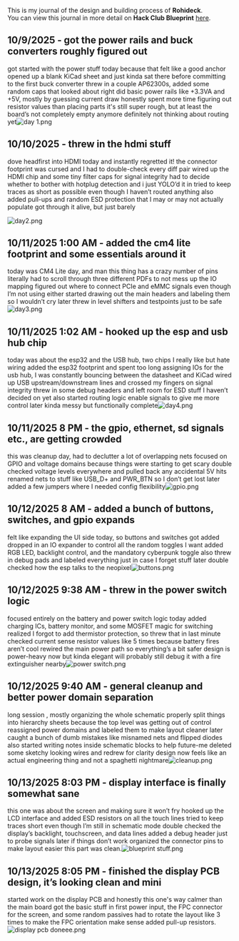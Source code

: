 <!--
  ===================    !!READ THIS NOTICE!!   ====================
  DO NOT edit this file manually. Your changes WILL BE OVERWRITTEN!
  This journal is auto generated and updated by Hack Club Blueprint.
  To edit this file, please edit your journal entries on Blueprint.
  ==================================================================
-->

This is my journal of the design and building process of **Rohideck**.  
You can view this journal in more detail on **Hack Club Blueprint** [here](https://blueprint.hackclub.com/projects/348).


## 10/9/2025 - got the power rails and buck converters roughly figured out  

got started with the power stuff today because that felt like a good anchor
opened up a blank KiCad sheet and just kinda sat there before committing to the first buck converter
threw in a couple AP62300s, added some random caps that looked about right
did basic power rails like +3.3VA and +5V, mostly by guessing current draw
honestly spent more time figuring out resistor values than placing parts
it's still super rough, but at least the board’s not completely empty anymore
definitely not thinking about routing yet![day 1.png](https://blueprint.hackclub.com/user-attachments/blobs/proxy/eyJfcmFpbHMiOnsiZGF0YSI6MTIzMCwicHVyIjoiYmxvYl9pZCJ9fQ==--4c5f583684176dfbddac1a05d51663791643253a/day%201.png)
  

## 10/10/2025 - threw in the hdmi stuff  

dove headfirst into HDMI today and instantly regretted it!
the connector footprint was cursed and I had to double-check every diff pair
wired up the HDMI chip and some tiny filter caps for signal integrity
had to decide whether to bother with hotplug detection and i just YOLO’d it in
tried to keep traces as short as possible even though I haven’t routed anything
also added pull-ups and random ESD protection that I may or may not actually populate
got through it alive, but just barely

![day2.png](https://blueprint.hackclub.com/user-attachments/blobs/proxy/eyJfcmFpbHMiOnsiZGF0YSI6MTM1MSwicHVyIjoiYmxvYl9pZCJ9fQ==--49d7d89f84e8693ed5babf6b7e2cd3abce66a3f0/day2.png)
  

## 10/11/2025 1:00 AM - added the cm4 lite footprint and some essentials around it  

today was CM4 Lite day, and man this thing has a crazy number of pins
literally had to scroll through three different PDFs to not mess up the IO mapping
figured out where to connect PCIe and eMMC signals even though I’m not using either
started drawing out the main headers and labeling them so I wouldn’t cry later
threw in level shifters and testpoints just to be safe![day3.png](https://blueprint.hackclub.com/user-attachments/blobs/proxy/eyJfcmFpbHMiOnsiZGF0YSI6MTQ4NSwicHVyIjoiYmxvYl9pZCJ9fQ==--efd85f72346e42830c84962ea838c18fade0c178/day3.png)
  

## 10/11/2025 1:02 AM - hooked up the esp and usb hub chip  

today was about the esp32 and the USB hub, two chips I really like but hate wiring
added the esp32 footprint and spent too long assigning IOs
for the usb hub, I was constantly bouncing between the datasheet and KiCad
wired up USB upstream/downstream lines and crossed my fingers on signal integrity
threw in some debug headers and left room for ESD stuff I haven’t decided on yet
also started routing logic enable signals to give me more control later
kinda messy but functionally complete![day4.png](https://blueprint.hackclub.com/user-attachments/blobs/proxy/eyJfcmFpbHMiOnsiZGF0YSI6MTQ4NiwicHVyIjoiYmxvYl9pZCJ9fQ==--fd94e24be29d5c38b869675385ff19243a17c339/day4.png)
  

## 10/11/2025 8 PM - the gpio, ethernet, sd signals etc., are getting crowded  

this was cleanup day, had to declutter a lot of overlapping nets
focused on GPIO and voltage domains because things were starting to get scary
double checked voltage levels everywhere and pulled back any accidental 5V hits
renamed nets to stuff like USB_D+ and PWR_BTN so I don’t get lost later
added a few jumpers where I needed config flexibility![gpio.png](https://blueprint.hackclub.com/user-attachments/blobs/proxy/eyJfcmFpbHMiOnsiZGF0YSI6MTYxMCwicHVyIjoiYmxvYl9pZCJ9fQ==--f982bf6c752e0e6e82c77e3ed0b15de5d7ac2dd7/gpio.png)
  

## 10/12/2025 8 AM - added a bunch of buttons, switches, and gpio expands  

felt like expanding the UI side today, so buttons and switches got added
dropped in an IO expander to control all the random toggles I want
added RGB LED, backlight control, and the mandatory cyberpunk toggle
also threw in debug pads and labeled everything just in case I forget stuff later
double checked how the esp talks to the neopixel![buttons.png](https://blueprint.hackclub.com/user-attachments/blobs/proxy/eyJfcmFpbHMiOnsiZGF0YSI6MTc0MCwicHVyIjoiYmxvYl9pZCJ9fQ==--bea606db09a49f9c9629447154d89016010342b1/buttons.png)
  

## 10/12/2025 9:38 AM - threw in the power switch logic  

focused entirely on the battery and power switch logic today
added charging ICs, battery monitor, and some MOSFET magic for switching
realized I forgot to add thermistor protection, so threw that in last minute
checked current sense resistor values like 5 times because battery fires aren’t cool
rewired the main power path so everything’s a bit safer
design is power-heavy now but kinda elegant
will probably still debug it with a fire extinguisher nearby![power switch.png](https://blueprint.hackclub.com/user-attachments/blobs/proxy/eyJfcmFpbHMiOnsiZGF0YSI6MTc0NCwicHVyIjoiYmxvYl9pZCJ9fQ==--e7bb61ba90cab78b7df135d8d4a798329d68e11c/power%20switch.png)
  

## 10/12/2025 9:40 AM - general cleanup and better power domain separation  

long session , mostly organizing the whole schematic properly
split things into hierarchy sheets because the top level was getting out of control
reassigned power domains and labeled them to make layout cleaner later
caught a bunch of dumb mistakes like misnamed nets and flipped diodes
also started writing notes inside schematic blocks to help future-me
deleted some sketchy looking wires and redrew for clarity
design now feels like an actual engineering thing and not a spaghetti nightmare![cleanup.png](https://blueprint.hackclub.com/user-attachments/blobs/proxy/eyJfcmFpbHMiOnsiZGF0YSI6MTc0NSwicHVyIjoiYmxvYl9pZCJ9fQ==--d0735bf9bcca186518cf2607a27d0dadca2b5570/cleanup.png)
  

## 10/13/2025 8:03 PM - display interface is finally somewhat sane	  

this one was about the screen and making sure it won’t fry
hooked up the LCD interface and added ESD resistors on all the touch lines
tried to keep traces short even though I’m still in schematic mode
double checked the display’s backlight, touchscreen, and data lines
added a debug header just to probe signals later if things don’t work
organized the connector pins to make layout easier
this part was clean.![blueprint stuff.png](https://blueprint.hackclub.com/user-attachments/blobs/proxy/eyJfcmFpbHMiOnsiZGF0YSI6MjAwMiwicHVyIjoiYmxvYl9pZCJ9fQ==--de6eac190f84afec7f4474a248ebf7cebad02246/blueprint%20stuff.png)
  

## 10/13/2025 8:05 PM - finished the display PCB design, it’s looking clean and mini  

started work on the display PCB and honestly this one's way calmer than the main board
got the basic stuff in first power input, the FPC connector for the screen, and some random passives
had to rotate the layout like 3 times to make the FPC orientation make sense
added pull-up resistors.![display pcb doneee.png](https://blueprint.hackclub.com/user-attachments/blobs/proxy/eyJfcmFpbHMiOnsiZGF0YSI6MjAwMywicHVyIjoiYmxvYl9pZCJ9fQ==--b987bba5993dd67100762fb9fdcc1a27fcc8db02/display%20pcb%20doneee.png)
  

